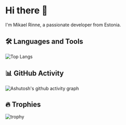 # Hi there 👋

I'm Mikael Rinne, a passionate developer from Estonia.

## 🛠️ Languages and Tools
![Top Langs](https://github-readme-stats.vercel.app/api/top-langs/?username=rorychatt&layout=compact&langs_count=100)


## 📊 GitHub Activity
![Ashutosh's github activity graph](https://github-readme-activity-graph.vercel.app/graph?username=rorychatt&theme=react-dark)


## 🔥 Trophies
![trophy](https://github-profile-trophy.vercel.app/?username=rorychatt&theme=onedark)
